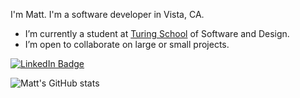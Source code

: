 I'm Matt. I'm a software developer in Vista, CA.
- I’m currently a student at [Turing School](https://turing.io/) of Software and Design.
- I’m open to collaborate on large or small projects.

[![LinkedIn Badge](https://img.shields.io/badge/LinkedIn-Profile-informational?style=flat&logo=linkedin&logoColor=white&color=0D76A8)](https://www.linkedin.com/in/mattkragen/)

![Matt's GitHub stats](https://github-readme-stats.vercel.app/api?username=InOmn1aParatus&show_icons=true&hide=stars&theme=vision-friendly-dark)

<!---
InOmn1aParatus/InOmn1aParatus is a ✨ special ✨ repository because its `README.md` (this file) appears on your GitHub profile.
You can click the Preview link to take a look at your changes.
--->
